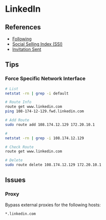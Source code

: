 # LinkedIn

## References

- [Following](https://linkedin.com/feed/following/)
- [Social Selling Index (SSI)](https://linkedin.com/sales/ssi)
- [Invitation Sent](https://linkedin.com/mynetwork/invitation-manager/sent/)

## Tips

### Force Specific Network Interface

```sh
# List
netstat -rn | grep -i default

# Route Info
route get www.linkedin.com
ping 108-174-12-129.fwd.linkedin.com

# Add Route
sudo route add 108.174.12.129 172.20.10.1

#
netstat -rn | grep -i 108.174.12.129

# Check Route
route get www.linkedin.com

# Delete
sudo route delete 108.174.12.129 172.20.10.1
```

## Issues

### Proxy

Bypass external proxies for the following hosts:

```txt
*.linkedin.com
```
